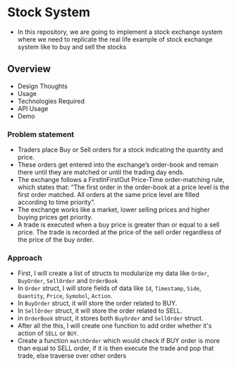 # Stock System
- In this repository, we are going to implement a stock exchange system where we need to replicate the real life
example of stock exchange system like to buy and sell the stocks

## Overview
- Design Thoughts
- Usage
- Technologies Required
- API Usage
- Demo

### Problem statement
- Traders place Buy or Sell orders for a stock indicating the quantity and price.
- These orders get entered into the exchange’s order-book and remain there until they are matched or until the trading day ends.
- The exchange follows a FirstInFirstOut Price-Time order-matching rule, which states that: “The first order in the order-book at  a price level is the first order matched. All orders at the same price level are filled according to time priority”.
- The exchange works like a market, lower selling prices and higher buying prices get priority.
- A trade is executed when a buy price is greater than or equal to a sell price. The trade is recorded at the price of the sell order regardless of the price of the buy order.

### Approach
- First, I will create a list of structs to modularize my data like `Order`, `BuyOrder`, `SellOrder` and `OrderBook`
- In `Order` struct, I will store fields of data like `Id`, `Timestamp`, `Side`, `Quantity`, `Price`, `Symobol`, `Action`.
- In `BuyOrder` struct, it will store the order related to BUY.
- In `SellOrder` struct, it will store the order related to SELL.
- in `OrderBook` struct, it stores both `BuyOrder` and `SellOrder` struct.
- After all the this, I will create one function to add order whether it's action of `SELL` or `BUY`.
- Create a function `matchOrder` which would check if BUY order is more than equal to SELL order, if it is then execute the
trade and pop that trade, else traverse over other orders


